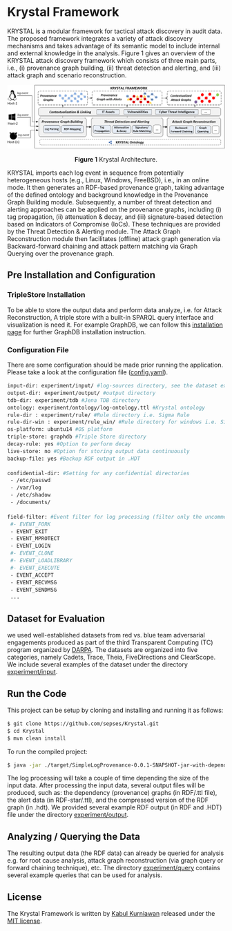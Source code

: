 # Krystal Framework
KRYSTAL is a modular framework for tactical attack discovery in audit data. The proposed framework integrates a variety of attack discovery mechanisms and takes advantage of its semantic model to include internal and external knowledge in the analysis. Figure 1 gives an overview of the KRYSTAL attack discovery framework which consists of three main parts, i.e., (i) provenance graph building, (ii) threat detection and alerting, and (iii) attack graph and scenario reconstruction.

![ ](https://raw.githubusercontent.com/kabulkurniawan/Krystal/main/architecture-latest3.png)<p align="center"> **Figure 1** Krystal Architecture.

KRYSTAL imports each log event in sequence from potentially heterogeneous hosts (e.g., Linux, Windows, FreeBSD), i.e., in an online mode. It then generates an RDF-based provenance graph, taking advantage of the defined ontology and background knowledge in the Provenance Graph Building module. Subsequently, a number of threat detection and alerting approaches can be applied on the provenance graphs, including (i) tag propagation, (ii) attenuation & decay, and (iii) signature-based detection based on Indicators of Compromise (IoCs). These techniques are provided by the Threat Detection & Alerting module. The Attack Graph Reconstruction module then facilitates (offline) attack graph generation via Backward-forward chaining and attack pattern matching via Graph Querying over the provenance graph. 

## Pre Installation and Configuration

### TripleStore Installation
To be able to store the output data and perform data analyze, i.e. for Attack Reconstruction, A triple store with a built-in SPARQL query interface and visualization is need it. For example GraphDB, we can follow this [installation page](https://graphdb.ontotext.com/documentation/standard/installation.html) for further GraphDB installation instruction. 

### Configuration File
There are some configuration should be made prior running the application. Please take a look at the configuration file ([config.yaml](https://github.com/sepses/Krystal/blob/main/config.yaml)).


```bash
input-dir: experiment/input/ #log-sources directory, see the dataset example
output-dir: experiment/output/ #output directory 
tdb-dir: experiment/tdb #Jena TDB directory
ontology: experiment/ontology/log-ontology.ttl #Krystal ontology
rule-dir : experiment/rule/ #Rule directory i.e. Sigma Rule
rule-dir-win : experiment/rule_win/ #Rule directory for windows i.e. Sigma Rule for windows 
os-platform: ubuntu14 #OS platform
triple-store: graphdb #Triple Store directory
decay-rule: yes #Option to perform decay
live-store: no #Option for storing output data continuously
backup-file: yes #Backup RDF output in .HDT

confidential-dir: #Setting for any confidential directories
 - /etc/passwd 
 - /var/log
 - /etc/shadow
 - /documents/

field-filter: #Event filter for log processing (filter only the uncommented events (event with #))
 #- EVENT_FORK
 - EVENT_EXIT
 - EVENT_MPROTECT
 - EVENT_LOGIN
 #- EVENT_CLONE
 #- EVENT_LOADLIBRARY
 #- EVENT_EXECUTE
 - EVENT_ACCEPT
 - EVENT_RECVMSG
 - EVENT_SENDMSG
 ...
```

## Dataset for Evaluation
we used well-established datasets from red vs. blue team adversarial engagements produced as part of the third Transparent Computing (TC) program organized by [DARPA](https://drive.google.com/drive/folders/1QlbUFWAGq3Hpl8wVdzOdIoZLFxkII4EK). The datasets are organized into five categories, namely Cadets, Trace, Theia, FiveDirections and ClearScope. We include several examples of the dataset under the directory [experiment/input](https://github.com/sepses/Krystal/tree/main/experiment/input).

## Run the Code

This project can be setup by cloning and installing and running it as follows:

```bash
$ git clone https://github.com/sepses/Krystal.git
$ cd Krystal
$ mvn clean install
```
To run the compiled project: 

```bash
$ java -jar ./target/SimpleLogProvenance-0.0.1-SNAPSHOT-jar-with-dependencies.jar
```
The log processing will take a couple of time depending the size of the input data. After processing the input data, several output files will be produced, such as: the dependency (provenance) graphs (in RDF/.ttl file), the alert data (in RDF-star/.ttl), and the compressed version of the RDF graph (in .hdt). We provided several example RDF output (in RDF and .HDT) file under the directory [experiment/output](https://github.com/sepses/Krystal/tree/main/experiment/output).

## Analyzing / Querying the Data
The resulting output data (the RDF data) can already be queried for analysis e.g. for root cause analysis, attack graph reconstruction (via graph query or forward chaining technique), etc. The directory [experiment/query](https://github.com/sepses/Krystal/tree/main/experiment/query) contains several example queries that can be used for analysis.

## License

The Krystal Framework is written by [Kabul Kurniawan](https://kabulkurniawan.github.io/) released under the [MIT license](http://opensource.org/licenses/MIT).

